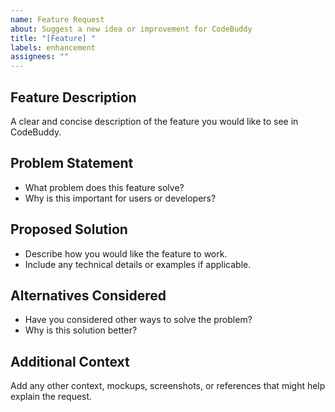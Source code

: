 ```yaml
---
name: Feature Request
about: Suggest a new idea or improvement for CodeBuddy
title: "[Feature] "
labels: enhancement
assignees: ""
---
```


## Feature Description

A clear and concise description of the feature you would like to see in CodeBuddy.

## Problem Statement

- What problem does this feature solve?
- Why is this important for users or developers?

## Proposed Solution

- Describe how you would like the feature to work.
- Include any technical details or examples if applicable.

## Alternatives Considered

- Have you considered other ways to solve the problem?
- Why is this solution better?

## Additional Context

Add any other context, mockups, screenshots, or references that might help explain the request.
